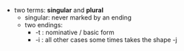 - two terms: **singular** and **plural**
	- singular: never marked by an ending
	- two endings:
		- -t : nominative / basic form
		- -i : all other cases
			some times takes the shape -j